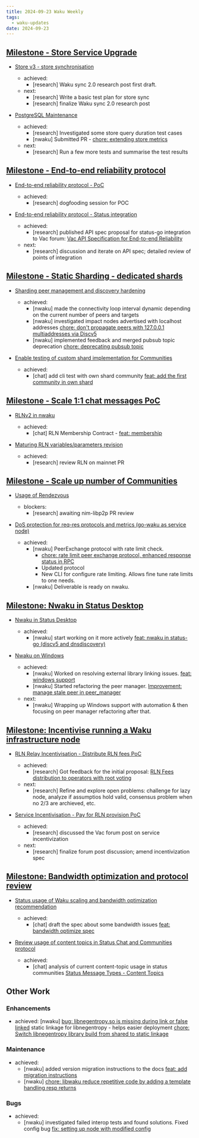 ```yaml
---
title: 2024-09-23 Waku Weekly
tags:
  - waku-updates
date: 2024-09-23
---
```


## [Milestone - Store Service Upgrade](https://github.com/waku-org/pm/milestone/28)

- [Store v3 - store synchronisation](https://github.com/waku-org/pm/issues/132)
  - achieved:
    - [research] Waku sync 2.0 research post first draft.
  - next:
    - [research] Write a basic test plan for store sync
    - [research] finalize Waku sync 2.0 research post

- [PostgreSQL Maintenance](https://github.com/waku-org/pm/issues/119)
  - achieved:
    - [research] Investigated some store query duration test cases
    - [nwaku] Submitted PR - [chore: extending store metrics](https://github.com/waku-org/nwaku/pull/3042)
  - next:
    - [research] Run a few more tests and summarise the test results

## [Milestone - End-to-end reliability protocol](https://github.com/waku-org/pm/milestone/30)

- [End-to-end reliability protocol - PoC](https://github.com/waku-org/pm/issues/193)
  - achieved:
    - [research] dogfooding session for POC

- [End-to-end reliability protocol - Status integration](https://github.com/waku-org/pm/issues/194)
  - achieved:
    - [research] published API spec proposal for status-go integration to Vac forum: [Vac API Specification for End-to-end Reliability](https://forum.vac.dev/t/api-specification-for-end-to-end-reliability/332/2)
  - next:
    - [research] discussion and iterate on API spec; detailed review of points of integration

## [Milestone - Static Sharding - dedicated shards](https://github.com/waku-org/pm/milestone/31)

- [Sharding peer management and discovery hardening](https://github.com/waku-org/pm/issues/172)
  - achieved:
    - [nwaku] made the connectivity loop interval dynamic depending on the current number of peers and targets [](https://github.com/waku-org/nwaku/pull/3036)
    - [nwaku] investigated impact nodes advertised with localhost addresses [chore: don't propagate peers with 127.0.0.1 multiaddresses via Discv5](https://github.com/waku-org/nwaku/issues/3037)
    - [nwaku] implemented feedback and merged pubsub topic deprecation [chore: deprecating pubsub topic](https://github.com/waku-org/nwaku/pull/2997)

- [Enable testing of custom shard implementation for Communities](https://github.com/waku-org/pm/issues/196)
  - achieved:
    - [chat] add cli test with own shard community [feat: add the first community in own shard](https://github.com/status-im/status-cli-tests/pull/11)

## [Milestone - Scale 1:1 chat messages PoC](https://github.com/waku-org/pm/milestone/34)

- [RLNv2 in nwaku](https://github.com/waku-org/pm/issues/204)
  - achieved:
    - [chat] RLN Membership Contract - [feat: membership](https://github.com/waku-org/waku-rlnv2-contract/pull/13)

- [Maturing RLN variables/parameters revision](https://github.com/waku-org/pm/issues/205)
  - achieved:
    - [research] review RLN on mainnet PR

## [Milestone - Scale up number of Communities](https://github.com/waku-org/pm/milestone/32)

- [Usage of Rendezvous](https://github.com/waku-org/pm/issues/199)
  - blockers:
    - [research] awaiting nim-libp2p PR review

- [DoS protection for req-res protocols and metrics (go-waku as service node)](https://github.com/waku-org/pm/issues/200)
  - achieved:
    - [nwaku] PeerExchange protocol with rate limit check.
      - [chore: rate limit peer exchange protocol, enhanced response status in RPC](https://github.com/waku-org/nwaku/pull/3035)
      - Updated protocol
      - New CLI for configure rate limiting. Allows fine tune rate limits to one needs.
    - [nwaku] Deliverable is ready on nwaku. 

## [Milestone: Nwaku in Status Desktop](https://github.com/waku-org/pm/milestone/33)


- [Nwaku in Status Desktop](https://github.com/waku-org/pm/issues/203)
  - achieved:
    - [nwaku] start working on it more actively [feat: nwaku in status-go (discv5 and dnsdiscovery)](https://github.com/waku-org/nwaku/issues/3039)

- [Nwaku on Windows](https://github.com/waku-org/pm/issues/239)
  - achieved:
    - [nwaku] Worked on resolving external library linking issues. [feat: windows support](https://github.com/waku-org/nwaku/pull/3033)
    - [nwaku] Started refactoring the peer manager.  [Improvement: manage stale peer in peer_manager](https://github.com/waku-org/nwaku/issues/2905)
  - next:
    - [nwaku] Wrapping up Windows support with automation &  then focusing on peer manager refactoring after that.

## [Milestone: Incentivise running a Waku infrastructure node](https://github.com/waku-org/pm/milestone/35)

- [RLN Relay Incentivisation - Distribute RLN fees PoC](https://github.com/waku-org/pm/issues/243)
  - achieved:
    -  [research] Got feedback for the initial proposal: [RLN Fees distribution to operators with root voting](https://github.com/waku-org/research/issues/101)
  - next:
    - [research] Refine and explore open problems: challenge for lazy node, analyze if assumptios hold valid, consensus problem when no 2/3 are archieved, etc.

- [Service Incentivisation - Pay for RLN provision PoC](https://github.com/waku-org/pm/issues/245)
  - achieved:
    - [research] discussed the Vac forum post on service incentivization
  - next:
    - [research] finalize forum post discussion; amend incentivization spec

## [Milestone: Bandwidth optimization and protocol review](https://github.com/waku-org/pm/milestone/31)

- [Status usage of Waku scaling and bandwidth optimization recommendation](https://github.com/waku-org/pm/issues/197)
  - achieved:
    - [chat] draft the spec about some bandwidth issues [feat: bandwidth optimize spec](https://github.com/waku-org/specs/pull/40)

- [Review usage of content topics in Status Chat and Communities protocol](https://github.com/waku-org/pm/issues/198)
  - achieved:
    - [chat] analysis of current content-topic usage in status communities [Status Message Types - Content Topics](https://docs.google.com/spreadsheets/d/1tawYtwmpYmowlxk8IbqzfhJmxIP8CJfn4IoFnEuCIyo/edit?gid=0#gid=0)

## Other Work

### Enhancements

- achieved:
    [nwaku] [bug: libnegentropy.so is missing during link or false linked](https://github.com/waku-org/nwaku/issues/3040) static linkage for libnegentropy - helps easier deployment [chore: Switch libnegentropy library build from shared to static linkage](https://github.com/waku-org/nwaku/pull/3041)

### Maintenance

- achieved:
  - [nwaku] added version migration instructions to the docs [feat: add migration instructions](https://github.com/waku-org/docs.waku.org/pull/211)
  - [nwaku] [chore: libwaku reduce repetitive code by adding a template handling resp returns](https://github.com/waku-org/nwaku/pull/3032)

### Bugs

- achieved:
  - [nwaku] investigated failed interop tests and found solutions. Fixed config bug [fix: setting up node with modified config](https://github.com/waku-org/nwaku/pull/3036)
